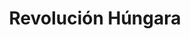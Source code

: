 ﻿---
title: "Revolución Húngara"
permalink: periodes_884.html
layout: periode
dataInici: 1956-10-23
dataFi: 1956-11-10
sidebar: periodes
pares:
  - id: 371
    title: "La Guerra Fría"
    dataInici: "(1946)"
    dataFi: "(1991)"

fills:
jocsPrincipals:
jocsEscenaris:
  - title: "Days of Ire: Budapest 1956"
    bggId: 192802
    dataInici: 
    dataFi: 

jocsEpoca:
jocsEpocaEscenaris:
---
